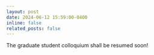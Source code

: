 ```yaml
---
layout: post
date: 2024-06-12 15:59:00-0400
inline: false
related_posts: false
---
```


The graduate student colloquium shall be resumed soon!
